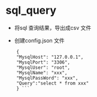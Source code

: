 # sql_query

* 将sql 查询结果，导出成csv 文件

* 创建config.json 文件

``` 
    {
    "MysqlHost": "127.0.0.1",
    "MysqlPort": "3306",
    "MysqlUser": "root",
    "MysqlName": "xxx",
    "MysqlPassWord": "xxx",
    "Query":"select * from xxx"
    } ```
